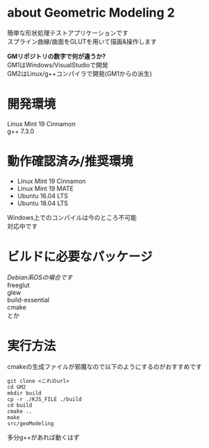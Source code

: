 # about Geometric Modeling 2
簡単な形状処理テストアプリケーションです  
スプライン曲線/曲面をGLUTを用いて描画&操作します  

__GMリポジトリの数字で何が違うか?__  
GM1はWindows/VisualStudioで開発  
GM2はLinux/g++コンパイラで開発(GM1からの派生)  

# 開発環境
Linux Mint 19 Cinnamon  
g++ 7.3.0

# 動作確認済み/推奨環境
* Linux Mint 19 Cinnamon
* Linux Mint 19 MATE
* Ubuntu 16.04 LTS
* Ubuntu 18.04 LTS  
  
 Windows上でのコンパイルは今のところ不可能  
 対応中です

# ビルドに必要なパッケージ
_Debian系OSの場合です_  
freeglut  
glew  
build-essential  
cmake  
とか

# 実行方法
cmakeの生成ファイルが邪魔なので以下のようにするのがおすすめです  
```
git clone <これのurl>
cd GM2
mkdir build
cp -r ./KJS_FILE ./build
cd build
cmake ..
make
src/geoModeling
```
多分g++があれば動くはず
